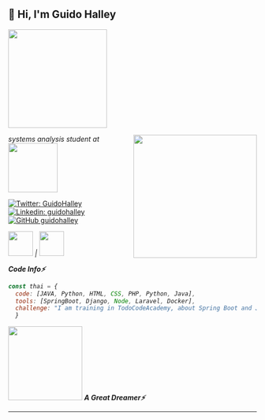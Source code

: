 <h2> 👾 Hi, I'm Guido Halley</h2>



<p><em><img src="https://media.giphy.com/media/Vbtc9VG51NtzT1Qnv1/giphy.gif" width="200"></p></em>
<img align='right' src="https://media.giphy.com/media/ZVik7pBtu9dNS/giphy.gif" width="250">
<p><em>systems analysis student at <a href="https://incade.edu.ar/2020/#"><img src="https://incade.com.ar/2020/wp-content/uploads/2020/10/incade-logo-web-.png" width="100"></em></p>

[![Twitter: GuidoHalley](https://img.shields.io/twitter/follow/GuidoHalley?style=social)](https://twitter.com/GuidoHalley)[![Linkedin: guidohalley](https://img.shields.io/badge/-guidohalley-blue?style=flat-square&logo=Linkedin&logoColor=white&link=https://www.linkedin.com/in/guidohalley/)](https://www.linkedin.com/in/guidohalley/)[![GitHub guidohalley](https://img.shields.io/github/followers/thaiane?label=follow&style=social)](https://github.com/guidohalley)
<p><em><img src="https://media.giphy.com/media/IdyAQJVN2kVPNUrojM/giphy.gif" width="50"> | <img src="https://media.giphy.com/media/iJWXxAr2Za6EtN2Row/giphy.gif" width="50"></em></p>

<em><b>Code Info⚡</b> 

```javascript
const thai = {
  code: [JAVA, Python, HTML, CSS, PHP, Python, Java],
  tools: [SpringBoot, Django, Node, Laravel, Docker],
  challenge: "I am training in TodoCodeAcademy, about Spring Boot and Java"
  }
```

<img src="https://media.giphy.com/media/2sMOUSy658zgS1CjY7/giphy.gif" width="150"> <em><b>A Great Dreamer⚡</b> 

---
